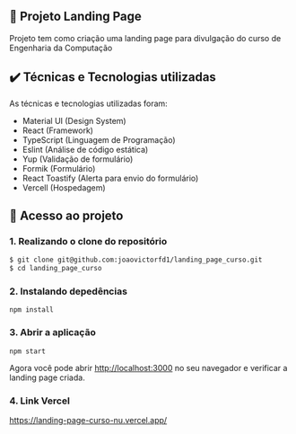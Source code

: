 ## 🔨 Projeto Landing Page

Projeto tem como criação uma landing page para divulgação do curso de Engenharia da Computação

## ✔️ Técnicas e Tecnologias utilizadas

As técnicas e tecnologias utilizadas foram:

- Material UI (Design System)
- React (Framework)
- TypeScript (Linguagem de Programação)
- Eslint (Análise de código estática)
- Yup (Validação de formulário)
- Formik (Formulário)
- React Toastify (Alerta para envio do formulário)
- Vercell (Hospedagem)

## 📁 Acesso ao projeto

### 1. Realizando o clone do repositório

```sh
$ git clone git@github.com:joaovictorfd1/landing_page_curso.git
$ cd landing_page_curso
```

### 2. Instalando depedências

`npm install` 

### 3. Abrir a aplicação

`npm start`

Agora você pode abrir [http://localhost:3000](http://localhost:3000) no seu navegador e verificar a landing page criada.

### 4. Link Vercel

https://landing-page-curso-nu.vercel.app/
